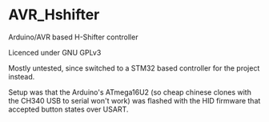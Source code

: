 # AVR_Hshifter
Arduino/AVR based H-Shifter controller

Licenced under GNU GPLv3

Mostly untested, since switched to a STM32 based controller for the project instead.

Setup was that the Arduino's ATmega16U2 (so cheap chinese clones with the CH340 USB to serial won't work) was flashed with the HID firmware that accepted button states over USART.
